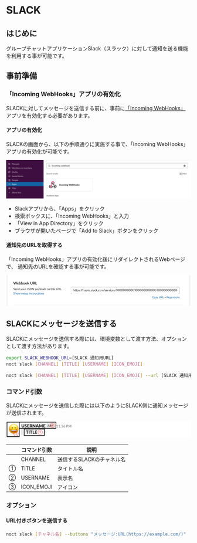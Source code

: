 # SLACK
## はじめに
  グループチャットアプリケーションSlack（スラック）に対して通知を送る機能を利用する事が可能です。

## 事前準備
### 「Incoming WebHooks」アプリの有効化
  SLACKに対してメッセージを送信する前に、事前に[「Incoming WebHooks」](https://slack.com/apps/A0F7XDUAZ-incoming-webhooks)
アプリを有効化する必要があります。

#### アプリの有効化
  SLACKの画面から、以下の手順通りに実施する事で、「Incoming WebHooks」アプリの有効化が可能です。

![Incoming WebHooks の有効化](./images/enable_incoming_webhook_1.jpeg)

- Slackアプリから、「Apps」をクリック
- 検索ボックスに、「Incoming WebHooks」と入力
- 「View in App Directory」をクリック
- ブラウザが開いたページで「Add to Slack」ボタンをクリック

#### 通知先のURLを取得する
  「Incoming WebHooks」アプリの有効化後にリダイレクトされるWebページで、
通知先のURLを確認する事が可能です。

![通知先のURL確認](./images/slack_notification_url.png)

## SLACKにメッセージを送信する
  SLACKにメッセージを送信する際には、環境変数として渡す方法、オプションとして渡す方法があります。

```bash tab="環境変数からURLを設定する"
export SLACK_WEBHOOK_URL=[SLACK 通知用URL]
noct slack [CHANNEL] [TITLE] [USERNAME] [ICON_EMOJI]
```

```bash tab="コマンド引数からURLを設定する"
noct slack [CHANNEL] [TITLE] [USERNAME] [ICON_EMOJI] --url [SLACK 通知用URL]
```

### コマンド引数
  SLACKにメッセージを送信した際には以下のようにSLACK側に通知メッセージが送信されます。

![SLACKへの通知メッセージ送信](./images/slack_command_example.jpeg)

|    | コマンド引数 | 説明                      |
|----|--------------|---------------------------|
|    | CHANNEL      | 送信するSLACKのチャネル名 |
| ①  | TITLE        | タイトル名                |
| ②  | USERNAME     | 表示名                    |
| ③  | ICON_EMOJI   | アイコン                  |

### オプション
#### URL付きボタンを送信する
```bash
noct slack [チャネル名] --buttons "メッセージ:URL(https://example.com/)"
```

